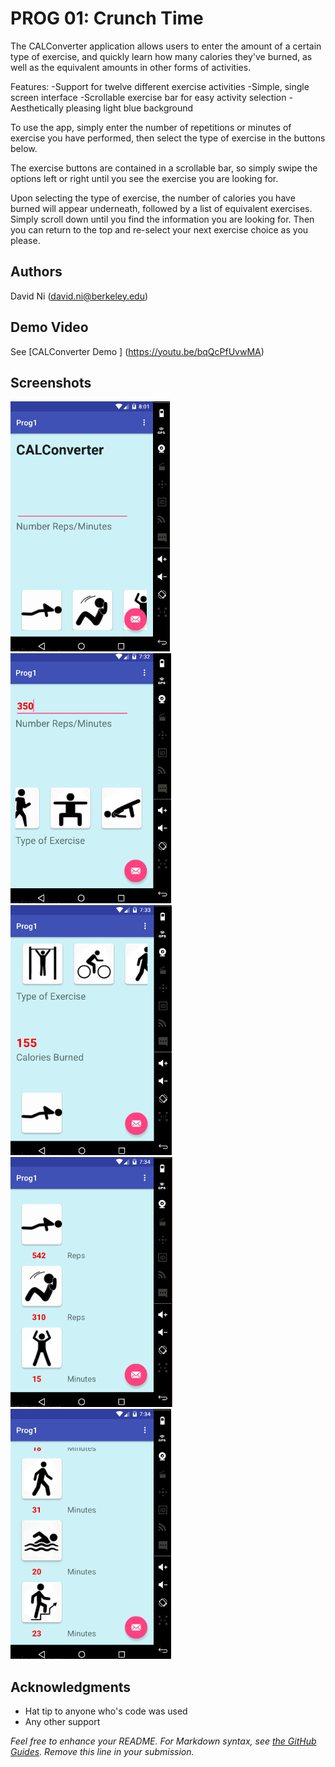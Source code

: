 # PROG 01: Crunch Time

The CALConverter application allows users to enter the amount of a certain type of exercise, and quickly learn how many calories they've burned,
as well as the equivalent amounts in other forms of activities.

Features:
	-Support for twelve different exercise activities
	-Simple, single screen interface
	-Scrollable exercise bar for easy activity selection
	-Aesthetically pleasing light blue background


To use the app, simply enter the number of repetitions or minutes of exercise you have performed, then select the type of exercise in the buttons below.

The exercise buttons are contained in a scrollable bar, so simply swipe the options left or right until you see the exercise you are looking for.

Upon selecting the type of exercise, the number of calories you have burned will appear underneath, followed by a list of equivalent exercises.
Simply scroll down until you find the information you are looking for. Then you can return to the top and re-select your next exercise choice as you please.


## Authors

David Ni ([david.ni@berkeley.edu](david.ni@berkeley.edu))

## Demo Video

See [CALConverter Demo ] (https://youtu.be/bqQcPfUvwMA)

## Screenshots

<img src="screenshots/1.png" height="400" alt="Screenshot"/>
<img src="screenshots/2.png" height="400" alt="Screenshot"/>
<img src="screenshots/3.png" height="400" alt="Screenshot"/>
<img src="screenshots/4.png" height="400" alt="Screenshot"/>
<img src="screenshots/5.png" height="400" alt="Screenshot"/>

## Acknowledgments

* Hat tip to anyone who's code was used
* Any other support

*Feel free to enhance your README. For Markdown syntax, see [the GitHub Guides](https://guides.github.com/features/mastering-markdown/). Remove this line in your submission.*
